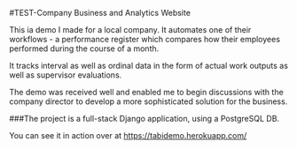 #TEST-Company Business and Analytics Website

This ia demo I made for a local company. It automates one of their workflows - a performance register which compares how their employees performed during the course of a month.

It tracks interval as well as ordinal data in the form of actual work outputs as well as supervisor evaluations.

The demo was received well and enabled me to begin discussions with the company director to develop a more sophisticated solution for the business.

###The project is a full-stack Django application, using a PostgreSQL DB. 

You can see it in action over at https://tabidemo.herokuapp.com/

